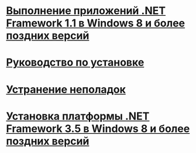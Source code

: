 # [Выполнение приложений .NET Framework 1.1 в Windows 8 и более поздних версий](run-net-framework-1-1-apps.md)
# [Руководство по установке](guide-for-developers.md)
# [Устранение неполадок](troubleshoot-blocked-installations-and-uninstallations.md)
# [Установка платформы .NET Framework 3.5 в Windows 8 и более поздних версий](net-framework-3-5-on-windows-8-plus.md)

